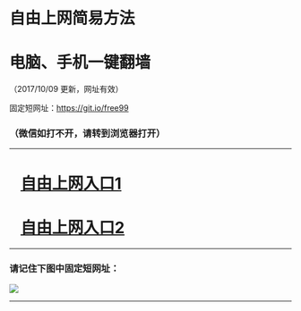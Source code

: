 ﻿# 自由上网简易方法

# 电脑、手机一键翻墙

（2017/10/09 更新，网址有效）

固定短网址：https://git.io/free99

### （微信如打不开，请转到浏览器打开）


***





# &nbsp;&nbsp; <a href="http://ft2758127628.fwq-tz-1001.info/fwqtz01.html?t=10090013081 " target="_blank">自由上网入口1</a>
# &nbsp;&nbsp; <a href="http://ft2172028827.fwq-tz-1002.info/fwqtz02.html?t=100900112460 " target="_blank">自由上网入口2</a>
***

### 请记住下图中固定短网址：

<img src="https://s3-us-west-2.amazonaws.com/fwq-1001/yjfq-20170905okok.png" /> 


***


